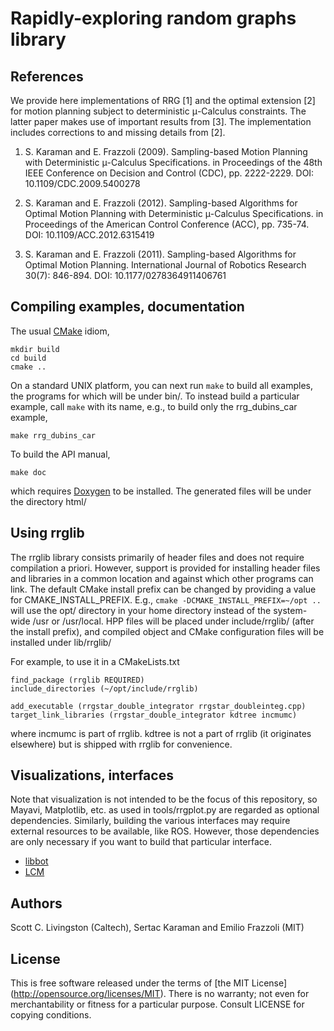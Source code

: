 Rapidly-exploring random graphs library
=======================================

References
----------

We provide here implementations of RRG [1] and the optimal extension [2] for
motion planning subject to deterministic μ-Calculus constraints. The latter
paper makes use of important results from [3]. The implementation includes
corrections to and missing details from [2].

1. S. Karaman and E. Frazzoli (2009). Sampling-based Motion Planning with
  Deterministic μ-Calculus Specifications. in Proceedings of the 48th IEEE
  Conference on Decision and Control (CDC), pp. 2222-2229.
  DOI: 10.1109/CDC.2009.5400278

2. S. Karaman and E. Frazzoli (2012). Sampling-based Algorithms for Optimal
  Motion Planning with Deterministic μ-Calculus Specifications. in Proceedings
  of the American Control Conference (ACC), pp. 735-74.
  DOI: 10.1109/ACC.2012.6315419

3. S. Karaman and E. Frazzoli (2011). Sampling-based Algorithms for Optimal
  Motion Planning. International Journal of Robotics Research 30(7): 846-894.
  DOI: 10.1177/0278364911406761


Compiling examples, documentation
---------------------------------

The usual [CMake](http://www.cmake.org) idiom,

    mkdir build
    cd build
    cmake ..

On a standard UNIX platform, you can next run `make` to build all examples, the
programs for which will be under bin/.  To instead build a particular example,
call `make` with its name, e.g., to build only the rrg_dubins_car example,

    make rrg_dubins_car

To build the API manual,

    make doc

which requires [Doxygen](http://www.doxygen.org/) to be installed. The generated
files will be under the directory html/


Using rrglib
------------

The rrglib library consists primarily of header files and does not require
compilation a priori.  However, support is provided for installing header files
and libraries in a common location and against which other programs can
link. The default CMake install prefix can be changed by providing a value for
CMAKE_INSTALL_PREFIX. E.g., `cmake -DCMAKE_INSTALL_PREFIX=~/opt ..` will use the
opt/ directory in your home directory instead of the system-wide /usr or
/usr/local.  HPP files will be placed under include/rrglib/ (after the install
prefix), and compiled object and CMake configuration files will be installed
under lib/rrglib/

For example, to use it in a CMakeLists.txt

    find_package (rrglib REQUIRED)
    include_directories (~/opt/include/rrglib)

    add_executable (rrgstar_double_integrator rrgstar_doubleinteg.cpp)
    target_link_libraries (rrgstar_double_integrator kdtree incmumc)

where incmumc is part of rrglib.  kdtree is not a part of rrglib (it originates
elsewhere) but is shipped with rrglib for convenience.


Visualizations, interfaces
--------------------------

Note that visualization is not intended to be the focus of this repository, so
Mayavi, Matplotlib, etc. as used in tools/rrgplot.py are regarded as optional
dependencies.  Similarly, building the various interfaces may require external
resources to be available, like ROS.  However, those dependencies are only
necessary if you want to build that particular interface.

* [libbot](https://code.google.com/p/libbot/)
* [LCM](https://lcm-proj.github.io/)


Authors
-------

Scott C. Livingston (Caltech),
Sertac Karaman and Emilio Frazzoli (MIT)


License
-------

This is free software released under the terms of [the MIT License]
(http://opensource.org/licenses/MIT).  There is no warranty; not even for
merchantability or fitness for a particular purpose.  Consult LICENSE for
copying conditions.
